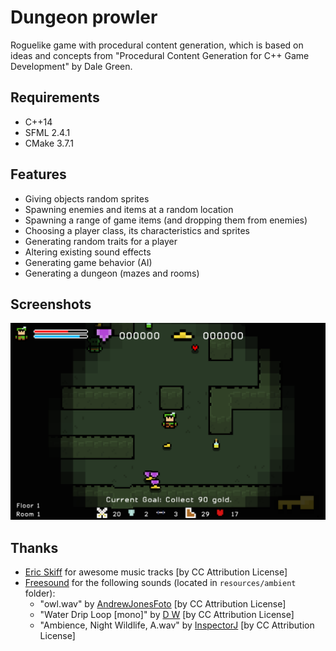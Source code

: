 # Dungeon prowler
Roguelike game with procedural content generation, which is based on ideas and concepts from "Procedural Content Generation for C++ Game Development" by Dale Green.

Requirements
------------
- C++14
- SFML 2.4.1
- CMake 3.7.1

Features
--------
- Giving objects random sprites
- Spawning enemies and items at a random location
- Spawning a range of game items (and dropping them from enemies)
- Choosing a player class, its characteristics and sprites
- Generating random traits for a player
- Altering existing sound effects
- Generating game behavior (AI)
- Generating a dungeon (mazes and rooms)

Screenshots
-----------
<p align="center">
  <img src="https://github.com/GameDevHQ/DungeonProwler/blob/master/screenshots/game.png"/>
</p>

Thanks
------
- [Eric Skiff](http://ericskiff.com/) for awesome music tracks [by CC Attribution License]
- [Freesound](https://www.freesound.org) for the following sounds (located in `resources/ambient` folder):
  - "owl.wav" by [AndrewJonesFoto](https://www.freesound.org/people/AndrewJonesFoto/) [by CC Attribution License]
  - "Water Drip Loop [mono]" by [D W](http://www.freesound.org/people/D%20W/) [by CC Attribution License]
  - "Ambience, Night Wildlife, A.wav" by [InspectorJ](https://www.freesound.org/people/InspectorJ/) [by CC Attribution License]
